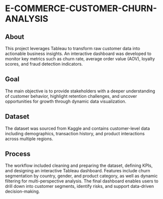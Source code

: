 # E-COMMERCE-CUSTOMER-CHURN-ANALYSIS

## About
This project leverages Tableau to transform raw customer data into actionable business insights. An interactive dashboard was developed to monitor key metrics such as churn rate, average order value (AOV), loyalty scores, and fraud detection indicators.

## Goal
The main objective is to provide stakeholders with a deeper understanding of customer behavior, highlight retention challenges, and uncover opportunities for growth through dynamic data visualization.

## Dataset
The dataset was sourced from Kaggle and contains customer-level data including demographics, transaction history, and product interactions across multiple regions.

## Process
The workflow included cleaning and preparing the dataset, defining KPIs, and designing an interactive Tableau dashboard. Features include churn segmentation by country, gender, and product category, as well as dynamic filtering for multi-perspective analysis. The final dashboard enables users to drill down into customer segments, identify risks, and support data-driven decision-making.
